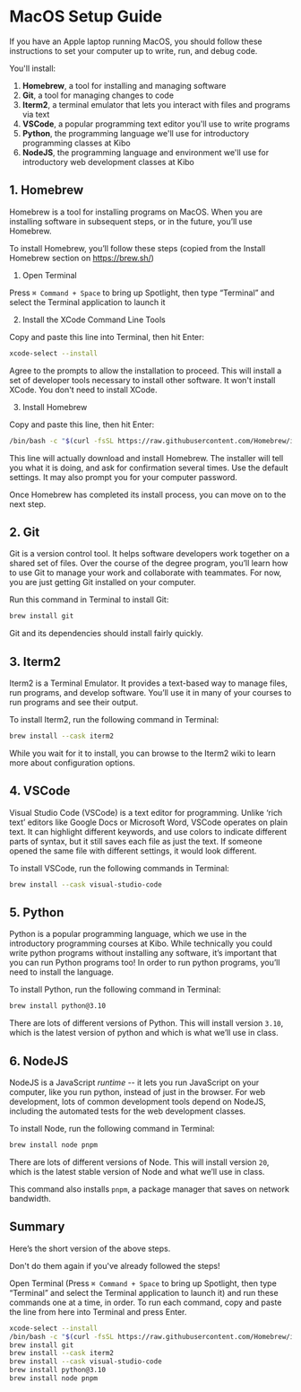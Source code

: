 # MacOS Setup Guide

If you have an Apple laptop running MacOS, you should follow these
instructions to set your computer up to write, run, and debug code.

You'll install:

1. **Homebrew**, a tool for installing and managing software
2. **Git**, a tool for managing changes to code
3. **Iterm2**, a terminal emulator that lets you interact with files and programs via text
4. **VSCode**, a popular programming text editor you'll use to write programs
5. **Python**, the programming language we'll use for introductory programming classes at Kibo
6. **NodeJS**, the programming language and environment we'll use for introductory web development classes at Kibo

## 1. Homebrew

Homebrew is a tool for installing programs on MacOS. When you are installing software in subsequent steps, or in the future, you’ll use Homebrew.

To install Homebrew, you’ll follow these steps (copied from the Install Homebrew section on https://brew.sh/)

1. Open Terminal

Press  `⌘ Command + Space` to bring up Spotlight, then type “Terminal” and select the Terminal application to launch it

2. Install the XCode Command Line Tools

Copy and paste this line into Terminal, then hit Enter:

```sh
xcode-select --install
```

Agree to the prompts to allow the installation to proceed. This will install a
set of developer tools necessary to install other software. It won't install
XCode. You don't need to install XCode.

3. Install Homebrew

Copy and paste this line, then hit Enter:

```zsh
/bin/bash -c "$(curl -fsSL https://raw.githubusercontent.com/Homebrew/install/HEAD/install.sh)"
```

This line will actually download and install Homebrew. The installer will tell
you what it is doing, and ask for confirmation several times. Use the default
settings. It may also prompt you for your computer password.

Once Homebrew has completed its install process, you can move on to the next step.

## 2. Git

Git is a version control tool. It helps software developers work together on a shared set of files. Over the course of the degree program, you’ll learn how to use Git to manage your work and collaborate with teammates. For now, you are just getting Git installed on your computer.

Run this command in Terminal to install Git:

```sh
brew install git
```

Git and its dependencies should install fairly quickly.

## 3. Iterm2

Iterm2 is a Terminal Emulator. It provides a text-based way to manage files, run programs, and develop software. You’ll use it in many of your courses to run programs and see their output.

To install Iterm2, run the following command in Terminal:

```sh
brew install --cask iterm2
```

While you wait for it to install, you can browse to the Iterm2 wiki to learn more about configuration options.

## 4. VSCode

Visual Studio Code (VSCode) is a text editor for programming. Unlike ‘rich text’ editors like Google Docs or Microsoft Word, VSCode operates on plain text. It can highlight different keywords, and use colors to indicate different parts of syntax, but it still saves each file as just the text. If someone opened the same file with different settings, it would look different.

To install VSCode, run the following commands in Terminal:

```sh
brew install --cask visual-studio-code
```

## 5. Python

Python is a popular programming language, which we use in the introductory programming courses at Kibo. While technically you could write python programs without installing any software, it’s important that you can run Python programs too! In order to run python programs, you’ll need to install the language.

To install Python, run the following command in Terminal:

```sh
brew install python@3.10
```

There are lots of different versions of Python. This will install version `3.10`, which is the latest version of python and which is what we’ll use in class.

## 6. NodeJS

NodeJS is a JavaScript _runtime_ -- it lets you run JavaScript on your computer, like you run python, instead of just in the browser. For web development, lots of common development tools depend on NodeJS, including the automated tests for the web development classes.

To install Node, run the following command in Terminal:

```sh
brew install node pnpm
```

There are lots of different versions of Node. This will install version `20`, which is the latest stable version of Node and what we’ll use in class.

This command also installs `pnpm`, a package manager that saves on network bandwidth.

## Summary

Here’s the short version of the above steps.

Don't do them again if you've already followed the steps!

Open Terminal (Press  `⌘ Command + Space` to bring up Spotlight, then type “Terminal” and select the Terminal application to launch it) and run these commands one at a time, in order. To run each command, copy and paste the line from here into Terminal and press Enter.

```sh
xcode-select --install
/bin/bash -c "$(curl -fsSL https://raw.githubusercontent.com/Homebrew/install/HEAD/install.sh)"
brew install git
brew install --cask iterm2
brew install --cask visual-studio-code
brew install python@3.10
brew install node pnpm
```
